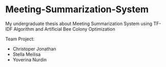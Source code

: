 # Meeting-Summarization-System
My undergraduate thesis about Meeting Summarization System using TF-IDF Algorithm and Artificial Bee Colony Optimization

Team Project: 
- Christoper Jonathan
- Stella Meilisa
- Yoverina Nurdin

